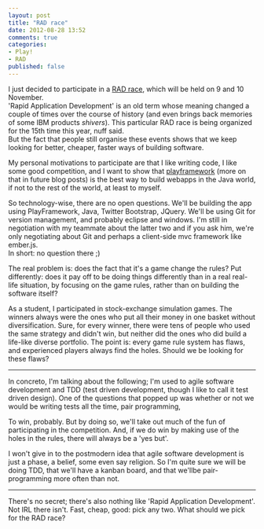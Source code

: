 ```yaml
---
layout: post
title: "RAD race"
date: 2012-08-28 13:52
comments: true
categories: 
- Play!
- RAD
published: false
---
```



I just decided to participate in a <a href="http://www.radrace.org/en/index.html">RAD race</a>, which will be held on 9 and 10 November.     
'Rapid Application Development' is an old term whose meaning changed a couple of times over the course of history (and even brings back memories of some IBM products *shivers*). This particular RAD race is being organized for the 15th time this year, nuff said.    
But the fact that people still organise these events shows that we keep looking for better, cheaper, faster ways of building software.   

My personal motivations to participate are that I like writing code, I like some good competition, and I want to show that <a href="http://www.playframework.org">playframework</a> (more on that in future blog posts) is the best way to build webapps in the Java world, if not to the rest of the world, at least to myself.

So technology-wise, there are no open questions. We'll be building the app using PlayFramework, Java, Twitter Bootstrap, JQuery. We'll be using Git for version management, and probably eclipse and windows. I'm still in negotiation with my teammate about the latter two and if you ask him, we're only negotiating about Git and perhaps a client-side mvc framework like ember.js.     
In short: no question there ;) 

The real problem is: does the fact that it's a game change the rules? Put differently: does it pay off to be doing things differently than in a real real-life situation, by focusing on the game rules, rather than on building the software itself? 

As a student, I participated in stock-exchange simulation games. The winners always were the ones who put all their money in one basket without diversification. Sure, for every winner, there were tens of people who used the same strategy and didn't win, but neither did the ones who did build a life-like diverse portfolio. 
The point is: every game rule system has flaws, and experienced players always find the holes. Should we be looking for these flaws? 

*******************************

In concreto, I'm talking about the following; I'm used to agile software development and TDD (test driven development, though I like to call it test driven design). One of the questions that popped up was whether or not we would be writing tests all the time, pair programming, 

To win, probably. But by doing so, we'll take out much of the fun of participating in the competition. And, if we do win by making use of the holes in the rules, there will always be a 'yes but'.

I won't give in to the postmodern idea that agile software development is just a phase, a belief, some even say religion. So I'm quite sure we will be doing TDD, that we'll have a kanban board, and that we'llbe pair-programming more often than not. 


******************************
There's no secret; there's also nothing like 'Rapid Application Development'. Not IRL there isn't. 
Fast, cheap, good: pick any two. What should we pick for the RAD race? 